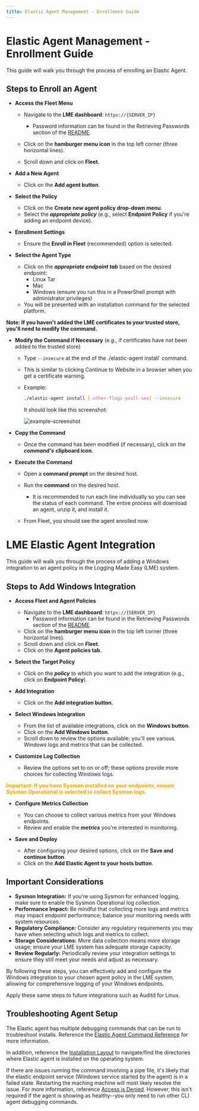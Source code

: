 ```yaml
---
title: Elastic Agent Management - Enrollment Guide
---
```

# Elastic Agent Management - Enrollment Guide

This guide will walk you through the process of enrolling an Elastic Agent.

## Steps to Enroll an Agent

- **Access the Fleet Menu**
  
   - Navigate to the **LME dashboard**: `https://{SERVER_IP}`
     - Password information can be found in the Retrieving Passwords section of the [README](/docs/markdown/install/#51-retrieving-passwords).


   - Click on the **hamburger menu icon** in the top left corner (three horizontal lines).
   - Scroll down and click on **Fleet**.

- **Add a New Agent**
  
   - Click on the **Add agent button**.

- **Select the Policy**
  
   - Click on the **Create new agent policy drop-down menu**.
   - Select the  ***appropriate policy*** (e.g., select **Endpoint Policy** if you're adding an endpoint device).

- **Enrollment Settings**
  
   - Ensure the **Enroll in Fleet** (recommended) option is selected.

- **Select the Agent Type**
  
   - Click on the ***appropriate endpoint tab*** based on the desired endpoint:
     - Linux Tar
     - Mac
     - Windows (ensure you run this in a PowerShell prompt with administrator privileges)
   - You will be presented with an installation command for the selected platform.

**Note: If you haven't added the LME certificates to your trusted store, you'll need to modify the command.**

- **Modify the Command if Necessary** (e.g., if certificates have not been added to the trusted store)
  
   - Type `--insecure` at the end of the ./elastic-agent install` command.
   - This is similar to clicking Continue to Website in a browser when you get a certificate warning.
   - Example:
     
     ```bash
     ./elastic-agent install [-other-flags-youll-see] --insecure
     ```
     
     It should look like this screenshot:

     ![example-screenshot](/docs/imgs/insecure-powershell.png)

- **Copy the Command**
  
   - Once the command has been modified (if necessary), click on the ***command's*** **clipboard icon**.

- **Execute the Command**
  
   - Open a **command prompt** on the desired host.
   - Run the **command** on the desired host.
      - It is recommended to run each line individually so you can see the status of each command. The entire process will download an agent, unzip it, and install it.

   - From Fleet, you should see the agent enrolled now.

# LME Elastic Agent Integration

This guide will walk you through the process of adding a Windows integration to an agent policy in the Logging Made Easy (LME) system.

## Steps to Add Windows Integration

- **Access Fleet and Agent Policies**
  
   - Navigate to the **LME dashboard**: `https://{SERVER_IP}`
      - Password information can be found in the Retrieving Passwords section of the [README](/README.md#retrieving-passwords).
   - Click on the **hamburger menu icon** in the top left corner (three horizontal lines).
   - Scroll down and click on **Fleet**.
   - Click on the **Agent policies tab**.

- **Select the Target Policy**
  
   - Click on the ***policy*** to which you want to add the integration (e.g., click on **Endpoint Policy**).

- **Add Integration**
  
   - Click on the **Add integration button**.

- **Select Windows Integration**
  
   - From the list of available integrations, click on the **Windows button**.
   - Click on the **Add Windows button**.
   - Scroll down to review the options available; you'll see various Windows logs and metrics that can be collected.

- **Customize Log Collection**
  
   - Review the options set to on or off; these options provide more choices for collecting Windows logs.

<span style="color:orange">**Important: If you have Sysmon installed on your endpoints, ensure **Sysmon Operational** is selected to collect Sysmon logs.**</span>

- **Configure Metrics Collection**
  
   - You can choose to collect various metrics from your Windows endpoints.
   - Review and enable the ***metrics*** you're interested in monitoring.

- **Save and Deploy**
  
   - After configuring your desired options, click on the **Save and continue button**.
   - Click on the **Add Elastic Agent to your hosts button**.

## Important Considerations

- **Sysmon Integration:** If you're using Sysmon for enhanced logging, make sure to enable the Sysmon Operational log collection.
- **Performance Impact:** Be mindful that collecting more logs and metrics may impact endpoint performance; balance your monitoring needs with system resources.
- **Regulatory Compliance:** Consider any regulatory requirements you may have when selecting which logs and metrics to collect.
- **Storage Considerations:** More data collection means more storage usage; ensure your LME system has adequate storage capacity.
- **Review Regularly:** Periodically review your integration settings to ensure they still meet your needs and adjust as necessary.

By following these steps, you can effectively add and configure the Windows integration to your chosen agent policy in the LME system, allowing for comprehensive logging of your Windows endpoints.

Apply these same steps to future integrations such as Auditd for Linux.

## Troubleshooting Agent Setup
The Elastic agent has multiple debugging commands that can be run to troubleshoot installs. Reference the [Elastic Agent Command Reference](https://www.elastic.co/guide/en/fleet/current/elastic-agent-cmd-options.html) for more information. 

In addition, reference the [Installation Layout](https://www.elastic.co/guide/en/fleet/current/installation-layout.html) to navigate/find the directories where Elastic agent is installed on the operating system.

If there are issues running the command involving a pipe file, it's likely that the elastic endpoint service (Windows service started by the agent) is in a failed state. Restarting the maching machine will most likely resolve the issue. For more information, reference [Access is Denied](https://discuss.elastic.co/t/windows-pipe-elastic-agent-system-access-is-denied/316344). However, this isn't required if the agent is showing as healthy--you only need to run other CLI agent debugging commands.
